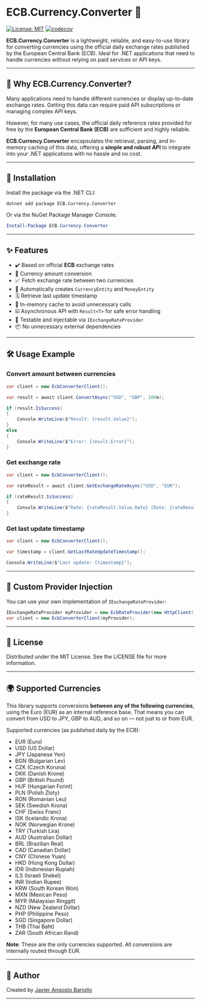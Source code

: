 ﻿# ECB.Currency.Converter 💱

[![License: MIT](https://img.shields.io/badge/License-MIT-yellow.svg)](https://opensource.org/licenses/MIT) [![codecov](https://codecov.io/gh/JavierAngostoDev/ECB.Currency.Converter/graph/badge.svg?token=C98ZKS3G2R)](https://codecov.io/gh/JavierAngostoDev/ECB.Currency.Converter)

**ECB.Currency.Converter** is a lightweight, reliable, and easy-to-use library for converting currencies using the official daily exchange rates published by the European Central Bank (ECB). Ideal for .NET applications that need to handle currencies without relying on paid services or API keys.

---

## 🤔 Why ECB.Currency.Converter?

Many applications need to handle different currencies or display up-to-date exchange rates. Getting this data can require paid API subscriptions or managing complex API keys.

However, for many use cases, the official daily reference rates provided for free by the **European Central Bank (ECB)** are sufficient and highly reliable.

**ECB.Currency.Converter** encapsulates the retrieval, parsing, and in-memory caching of this data, offering a **simple and robust API** to integrate into your .NET applications with no hassle and no cost.

---

## 🚀 Installation

Install the package via the .NET CLI:

```bash
dotnet add package ECB.Currency.Converter
```

Or via the NuGet Package Manager Console:

```powershell
Install-Package ECB.Currency.Converter
```

---

## ✨ Features

- ✔️ Based on official **ECB** exchange rates
- 🔁 Currency amount conversion
- 📈 Fetch exchange rate between two currencies
- 🧠 Automatically creates `CurrencyEntity` and `MoneyEntity`
- 🗓️ Retrieve last update timestamp
- 💾 In-memory cache to avoid unnecessary calls
- ☑️ Asynchronous API with `Result<T>` for safe error handling
- 🧪 Testable and injectable via `IExchangeRateProvider`
- 📦 No unnecessary external dependencies

---

## 🛠️ Usage Example

### Convert amount between currencies

```csharp
var client = new EcbConverterClient();

var result = await client.ConvertAsync("USD", "GBP", 100m);

if (result.IsSuccess)
{
    Console.WriteLine($"Result: {result.Value}");
}
else
{
    Console.WriteLine($"Error: {result.Error}");
}
```

### Get exchange rate

```csharp
var client = new EcbConverterClient();

var rateResult = await client.GetExchangeRateAsync("USD", "EUR");

if (rateResult.IsSuccess)
{
    Console.WriteLine($"Rate: {rateResult.Value.Rate} (Date: {rateResult.Value.Date})");
}
```

### Get last update timestamp

```csharp
var client = new EcbConverterClient();

var timestamp = client.GetLastRateUpdateTimestamp();

Console.WriteLine($"Last update: {timestamp}");
```

---

## 🔄 Custom Provider Injection

You can use your own implementation of `IExchangeRateProvider`:

```csharp
IExchangeRateProvider myProvider = new EcbRateProvider(new HttpClient());
var client = new EcbConverterClient(myProvider);
```

---

## 📜 License

Distributed under the MIT License. See the LICENSE file for more information.


---

## 🌍 Supported Currencies

This library supports conversions **between any of the following currencies**, using the Euro (EUR) as an internal reference base. That means you can convert from USD to JPY, GBP to AUD, and so on — not just to or from EUR.

Supported currencies (as published daily by the ECB):

- EUR (Euro)
- USD (US Dollar)
- JPY (Japanese Yen)
- BGN (Bulgarian Lev)
- CZK (Czech Koruna)
- DKK (Danish Krone)
- GBP (British Pound)
- HUF (Hungarian Forint)
- PLN (Polish Zloty)
- RON (Romanian Leu)
- SEK (Swedish Krona)
- CHF (Swiss Franc)
- ISK (Icelandic Krona)
- NOK (Norwegian Krone)
- TRY (Turkish Lira)
- AUD (Australian Dollar)
- BRL (Brazilian Real)
- CAD (Canadian Dollar)
- CNY (Chinese Yuan)
- HKD (Hong Kong Dollar)
- IDR (Indonesian Rupiah)
- ILS (Israeli Shekel)
- INR (Indian Rupee)
- KRW (South Korean Won)
- MXN (Mexican Peso)
- MYR (Malaysian Ringgit)
- NZD (New Zealand Dollar)
- PHP (Philippine Peso)
- SGD (Singapore Dollar)
- THB (Thai Baht)
- ZAR (South African Rand)

**Note**: These are the only currencies supported. All conversions are internally routed through EUR.

---

## 🙌 Author

Created by [Javier Angosto Barjollo](https://github.com/JavierAngostoDev)

---